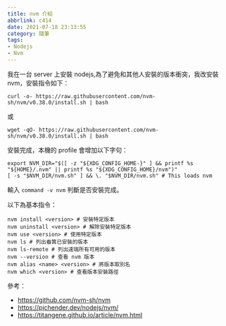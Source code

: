 ```yaml
---
title: nvm 介紹
abbrlink: c414
date: 2021-07-18 23:13:55
category: 隨筆
tags:
- Nodejs
- Nvm
---
```

我在一台 server 上安裝 nodejs,為了避免和其他人安裝的版本衝突，我改安裝 nvm，安裝指令如下：
<!-- more -->
```
curl -o- https://raw.githubusercontent.com/nvm-sh/nvm/v0.38.0/install.sh | bash
```

或

```
wget -qO- https://raw.githubusercontent.com/nvm-sh/nvm/v0.38.0/install.sh | bash
```

安裝完成，本機的 profile 會增加以下字句：

```
export NVM_DIR="$([ -z "${XDG_CONFIG_HOME-}" ] && printf %s "${HOME}/.nvm" || printf %s "${XDG_CONFIG_HOME}/nvm")"
[ -s "$NVM_DIR/nvm.sh" ] && \. "$NVM_DIR/nvm.sh" # This loads nvm
```

輸入 `command -v nvm` 判斷是否安裝完成。

以下為基本指令：

```
nvm install <version> # 安裝特定版本
nvm uninstall <version> # 解除安裝特定版本
nvm use <version> # 使用特定版本
nvm ls # 列出畚箕已安裝的版本
nvm ls-remote # 列出遠端所有可用的版本
nvm --version # 查看 nvm 版本
nvm alias <name> <version> # 將版本取別名
nvm which <version> # 查看版本安裝路徑
```

參考：
* https://github.com/nvm-sh/nvm
* https://pjchender.dev/nodejs/nvm/
* https://titangene.github.io/article/nvm.html
